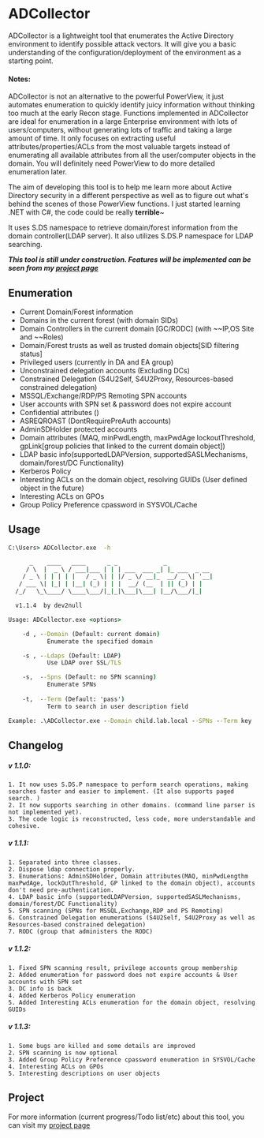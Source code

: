 # ADCollector
ADCollector is a lightweight tool that enumerates the Active Directory environment to identify possible attack vectors. It will give you a basic understanding of the configuration/deployment of the environment as a starting point. 

#### Notes: 
ADCollector is not an alternative to the powerful PowerView, it just automates enumeration to quickly identify juicy information without thinking too much at the early Recon stage. Functions implemented in ADCollector are ideal for enumeration in a large Enterprise environment with lots of users/computers, without generating lots of traffic and taking a large amount of time. It only focuses on extracting useful attributes/properties/ACLs from the most valuable targets instead of enumerating all available attributes from all the user/computer objects in the domain. You will definitely need PowerView to do more detailed enumeration later.

The aim of developing this tool is to help me learn more about Active Directory security in a different perspective as well as to figure out what's behind the scenes of those PowerView functions. I just started learning .NET with C#, the code could be really **terrible**~


It uses S.DS namespace to retrieve domain/forest information from the domain controller(LDAP server). It also utilizes S.DS.P namespace for LDAP searching.

_**This tool is still under construction. Features will be implemented can be seen from my [project page](https://github.com/dev-2null/ADCollector/projects/1)**_


## Enumeration
* Current Domain/Forest information
* Domains in the current forest (with domain SIDs)
* Domain Controllers in the current domain \[GC/RODC] (with ~~IP,OS Site and ~~Roles)
* Domain/Forest trusts as well as trusted domain objects[SID filtering status]
* Privileged users (currently in DA and EA group)
* Unconstrained delegation accounts (Excluding DCs)
* Constrained Delegation (S4U2Self, S4U2Proxy, Resources-based constrained delegation)
* MSSQL/Exchange/RDP/PS Remoting SPN accounts
* User accounts with SPN set & password does not expire account
* Confidential attributes ()
* ASREQROAST (DontRequirePreAuth accounts)
* AdminSDHolder protected accounts
* Domain attributes (MAQ, minPwdLength, maxPwdAge lockoutThreshold, gpLink[group policies that linked to the current domain object])
* LDAP basic info(supportedLDAPVersion, supportedSASLMechanisms, domain/forest/DC Functionality)
* Kerberos Policy
* Interesting ACLs on the domain object, resolving GUIDs (User defined object in the future)
* Interesting ACLs on GPOs
* Group Policy Preference cpassword in SYSVOL/Cache

## Usage
```bat
C:\Users> ADCollector.exe  -h

      _    ____   ____      _ _             _
     / \  |  _ \ / ___|___ | | | ___  ___ _| |_ ___  _ __
    / _ \ | | | | |   / _ \| | |/ _ \/ __|_  __/ _ \| '__|
   / ___ \| |_| | |__| (_) | | |  __/ (__  | || (_) | |
  /_/   \_\____/ \____\___/|_|_|\___|\___| |__/\___/|_|

  v1.1.4  by dev2null

Usage: ADCollector.exe <options>

    -d , --Domain (Default: current domain)
           Enumerate the specified domain

    -s , --Ldaps (Default: LDAP)
           Use LDAP over SSL/TLS

    -s,  --Spns (Default: no SPN scanning)
           Enumerate SPNs
    
    -t,  --Term (Default: 'pass')
           Term to search in user description field

Example: .\ADCollector.exe --Domain child.lab.local --SPNs --Term key
```


## Changelog
##### v 1.1.0:
    1. It now uses S.DS.P namespace to perform search operations, making searches faster and easier to implement. (It also supports paged search. )
    2. It now supports searching in other domains. (command line parser is not implemented yet).
    3. The code logic is reconstructed, less code, more understandable and cohesive.
##### v 1.1.1:
    1. Separated into three classes.
    2. Dispose ldap connection properly.
    3. Enumerations: AdminSDHolder, Domain attributes(MAQ, minPwdLengthm maxPwdAge, lockOutThreshold, GP linked to the domain object), accounts don't need pre-authentication.
    4. LDAP basic info (supportedLDAPVersion, supportedSASLMechanisms, domain/forest/DC Functionality)
    5. SPN scanning (SPNs for MSSQL,Exchange,RDP and PS Remoting)
    6. Constrained Delegation enumerations (S4U2Self, S4U2Proxy as well as Resources-based constrained delegation)
    7. RODC (group that administers the RODC)
##### v 1.1.2:
    1. Fixed SPN scanning result, privilege accounts group membership
    2. Added enumeration for password does not expire accounts & User accounts with SPN set
    3. DC info is back
    4. Added Kerberos Policy enumeration
    5. Added Interesting ACLs enumeration for the domain object, resolving GUIDs
##### v 1.1.3:
    1. Some bugs are killed and some details are improved
    2. SPN scanning is now optional
    3. Added Group Policy Preference cpassword enumeration in SYSVOL/Cache
    4. Interesting ACLs on GPOs
    5. Interesting descriptions on user objects

## Project
For more information (current progress/Todo list/etc) about this tool, you can visit my [project page](https://github.com/dev-2null/ADCollector/projects/1)


